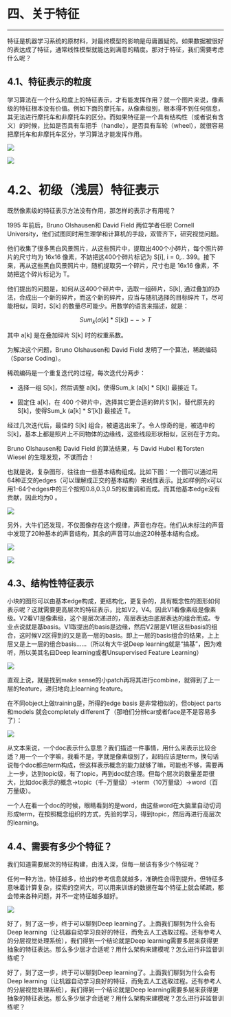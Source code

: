 # 四、关于特征

---

特征是机器学习系统的原材料，对最终模型的影响是毋庸置疑的。如果数据被很好的表达成了特征，通常线性模型就能达到满意的精度。那对于特征，我们需要考虑什么呢？

## 4.1、特征表示的粒度

学习算法在一个什么粒度上的特征表示，才有能发挥作用？就一个图片来说，像素级的特征根本没有价值。例如下面的摩托车，从像素级别，根本得不到任何信息，其无法进行摩托车和非摩托车的区分。而如果特征是一个具有结构性（或者说有含义）的时候，比如是否具有车把手（handle），是否具有车轮（wheel），就很容易把摩托车和非摩托车区分，学习算法才能发挥作用。

![](/images/1365438575_9396.jpg)


 ![](/images/1365438590_4831.jpg)

 

# 4.2、初级（浅层）特征表示

既然像素级的特征表示方法没有作用，那怎样的表示才有用呢？

1995 年前后，Bruno Olshausen和 David Field 两位学者任职 Cornell University，他们试图同时用生理学和计算机的手段，双管齐下，研究视觉问题。

他们收集了很多黑白风景照片，从这些照片中，提取出400个小碎片，每个照片碎片的尺寸均为 16x16 像素，不妨把这400个碎片标记为 S[i], i = 0,.. 399。接下来，再从这些黑白风景照片中，随机提取另一个碎片，尺寸也是 16x16 像素，不妨把这个碎片标记为 T。

他们提出的问题是，如何从这400个碎片中，选取一组碎片，S[k], 通过叠加的办法，合成出一个新的碎片，而这个新的碎片，应当与随机选择的目标碎片 T，尽可能相似，同时，S[k] 的数量尽可能少。用数学的语言来描述，就是：

$$Sum_k (a[k] * S[k]) --> T$$

其中 a[k] 是在叠加碎片 S[k] 时的权重系数。


为解决这个问题，Bruno Olshausen和 David Field 发明了一个算法，稀疏编码（Sparse Coding）。

稀疏编码是一个重复迭代的过程，每次迭代分两步：

* 选择一组 S[k]，然后调整 a[k]，使得Sum_k (a[k] * S[k]) 最接近 T。

* 固定住 a[k]，在 400 个碎片中，选择其它更合适的碎片S’[k]，替代原先的 S[k]，使得Sum_k (a[k] * S’[k]) 最接近 T。

经过几次迭代后，最佳的 S[k] 组合，被遴选出来了。令人惊奇的是，被选中的 S[k]，基本上都是照片上不同物体的边缘线，这些线段形状相似，区别在于方向。

Bruno Olshausen和 David Field 的算法结果，与 David Hubel 和Torsten Wiesel 的生理发现，不谋而合！

也就是说，复杂图形，往往由一些基本结构组成。比如下图：一个图可以通过用64种正交的edges（可以理解成正交的基本结构）来线性表示。比如样例的x可以用1-64个edges中的三个按照0.8,0.3,0.5的权重调和而成。而其他基本edge没有贡献，因此均为0 。

![](/images/1365438649_2577.jpg)


另外，大牛们还发现，不仅图像存在这个规律，声音也存在。他们从未标注的声音中发现了20种基本的声音结构，其余的声音可以由这20种基本结构合成。

![](/images/1365438664_7093.jpg)



![](/images/1365438678_4293.jpg)
 

 

## 4.3、结构性特征表示

小块的图形可以由基本edge构成，更结构化，更复杂的，具有概念性的图形如何表示呢？这就需要更高层次的特征表示，比如V2，V4。因此V1看像素级是像素级。V2看V1是像素级，这个是层次递进的，高层表达由底层表达的组合而成。专业点说就是基basis。V1取提出的basis是边缘，然后V2层是V1层这些basis的组合，这时候V2区得到的又是高一层的basis。即上一层的basis组合的结果，上上层又是上一层的组合basis……（所以有大牛说Deep learning就是“搞基”，因为难听，所以美其名曰Deep learning或者Unsupervised Feature Learning）

![](/images/1365438722_9668.jpg)


直观上说，就是找到make sense的小patch再将其进行combine，就得到了上一层的feature，递归地向上learning feature。

在不同object上做training是，所得的edge basis 是非常相似的，但object parts和models 就会completely different了（那咱们分辨car或者face是不是容易多了）：

![](/images/1365438750_9009.jpg)


从文本来说，一个doc表示什么意思？我们描述一件事情，用什么来表示比较合适？用一个一个字嘛，我看不是，字就是像素级别了，起码应该是term，换句话说每个doc都由term构成，但这样表示概念的能力就够了嘛，可能也不够，需要再上一步，达到topic级，有了topic，再到doc就合理。但每个层次的数量差距很大，比如doc表示的概念->topic（千-万量级）->term（10万量级）->word（百万量级）。

一个人在看一个doc的时候，眼睛看到的是word，由这些word在大脑里自动切词形成term，在按照概念组织的方式，先验的学习，得到topic，然后再进行高层次的learning。

 

## 4.4、需要有多少个特征？

我们知道需要层次的特征构建，由浅入深，但每一层该有多少个特征呢？

任何一种方法，特征越多，给出的参考信息就越多，准确性会得到提升。但特征多意味着计算复杂，探索的空间大，可以用来训练的数据在每个特征上就会稀疏，都会带来各种问题，并不一定特征越多越好。


 ![](/images/1365438778_9193.jpg)

      

好了，到了这一步，终于可以聊到Deep learning了。上面我们聊到为什么会有Deep learning（让机器自动学习良好的特征，而免去人工选取过程。还有参考人的分层视觉处理系统），我们得到一个结论就是Deep learning需要多层来获得更抽象的特征表达。那么多少层才合适呢？用什么架构来建模呢？怎么进行非监督训练呢？
       
好了，到了这一步，终于可以聊到Deep learning了。上面我们聊到为什么会有Deep learning（让机器自动学习良好的特征，而免去人工选取过程。还有参考人的分层视觉处理系统），我们得到一个结论就是Deep learning需要多层来获得更抽象的特征表达。那么多少层才合适呢？用什么架构来建模呢？怎么进行非监督训练呢？